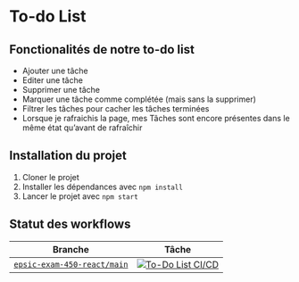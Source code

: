 # To-do List

## Fonctionalités de notre to-do list

- Ajouter une tâche
- Editer une tâche
- Supprimer une tâche
- Marquer une tâche comme complétée (mais sans la supprimer)
- Filtrer les tâches pour cacher les tâches terminées
- Lorsque je rafraichis la page, mes Tâches sont encore présentes dans le même état qu’avant de rafraîchir

## Installation du projet

1. Cloner le projet
2. Installer les dépendances avec `npm install`
3. Lancer le projet avec `npm start`

## Statut des workflows
| Branche  | Tâche |
| ------- | ------- |
| [`epsic-exam-450-react/main`](https://github.com/BastienVienet/epsic-exam-450-react/tree/main) | [![To-Do List CI/CD](https://github.com/BastienVienet/epsic-exam-450-react/actions/workflows/tests.yml/badge.svg?branch=main)](https://github.com/BastienVienet/epsic-exam-450-react/actions/workflows/tests.yml) |
